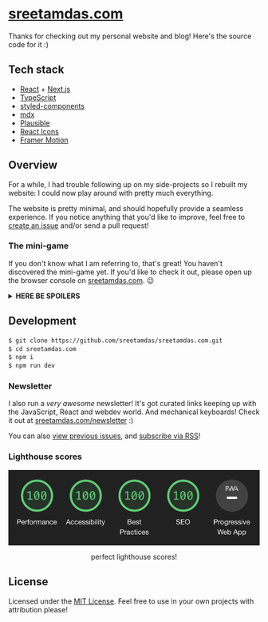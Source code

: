 # [sreetamdas.com](https://sreetamdas.com)

Thanks for checking out my personal website and blog! Here's the source code for it :)

## Tech stack

- [React](https://reactjs.org) + [Next.js](https://nextjs.org)
- [TypeScript](https://www.typescriptlang.org)
- [styled-components](https://styled-components.com)
- [mdx](https://mdxjs.com)
- [Plausible](https://plausible.io)
- [React Icons](https://react-icons.github.io/react-icons)
- [Framer Motion](https://www.framer.com/motion)

## Overview

For a while, I had trouble following up on my side-projects so I rebuilt my website: I could now play around with pretty much everything.

The website is pretty minimal, and should hopefully provide a seamless experience. If you notice anything that you'd like to improve, feel free to [create an issue](https://github.com/sreetamdas/sreetamdas.com/issues/new) and/or send a pull request!

### The mini-game

If you don't know what I am referring to, that's great! You haven't discovered the mini-game yet. If you'd like to check it out, please open up the browser console on [sreetamdas.com](https://sreetamdas.com). 😉

<details>
	<summary><strong>HERE BE SPOILERS</strong></summary>

Well, the cat's out of the bag: there's a mini-game on <a href="https://sreetamdas.com">sreetamdas.com</a>! If you're forking this repository for yourself, be aware that you will be forking that as well. 😅 It isn't a "module" as such that you can just remove from the website — though the game lies in the <code>/foobar</code> subdirectory.

Pretty much wherever the mini-game is present in the repo, it's placed under a <code>foobar</code> subfolder (eg. in <code>components</code>) so you'll know when you're about to come across mini-game related code. 😄

</details>

## Development

```sh
$ git clone https://github.com/sreetamdas/sreetamdas.com.git
$ cd sreetamdas.com
$ npm i
$ npm run dev
```

### Newsletter

I also run a _very awesome_ newsletter! It's got curated links keeping up with the JavaScript, React and webdev world.
And mechanical keyboards! Check it out at [sreetamdas.com/newsletter](https://sreetamdas.com/newsletter) :)

You can also [view previous issues](https://buttondown.email/sreetamdas/archive),
and [subscribe via RSS](https://buttondown.email/sreetamdas/rss)!

### Lighthouse scores

<img src="public/lighthouse_scores.png" align="center" alt="Lighthouse scores' screenshot: 100, 100, 100, 100" />

<p align="center">
	perfect lighthouse scores!
</p>

## License

Licensed under the [MIT License](LICENSE.md). Feel free to use in your own projects with attribution please!
